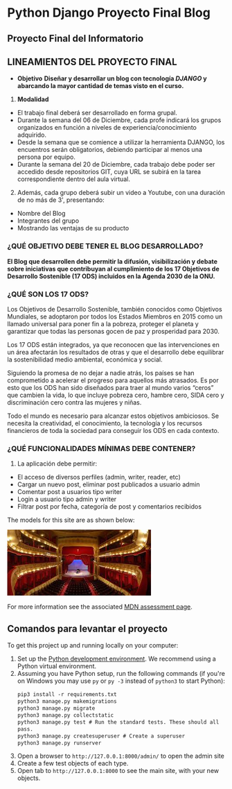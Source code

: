 # Python Django Proyecto Final Blog
Proyecto Final del Informatorio
----
LINEAMIENTOS DEL PROYECTO FINAL
----
- **Objetivo**
**Diseñar y desarrollar un blog con tecnología _DJANGO_ y abarcando la mayor cantidad de temas visto en el curso.**

1. **Modalidad**
  - El trabajo final deberá ser desarrollado en forma grupal.
  - Durante la semana del 06 de Diciembre, cada profe indicará los grupos organizados en función a niveles de experiencia/conocimiento adquirido.
  - Desde la semana que se comience a utilizar la herramienta DJANGO, los encuentros serán obligatorios, debiendo participar al menos una persona por equipo.
  - Durante la semana del 20 de Diciembre, cada trabajo debe poder ser accedido desde repositorios GIT, cuya URL se subirá en la tarea correspondiente dentro del aula virtual.

2. Además, cada grupo deberá subir un video a Youtube, con una duración de no más de 3', presentando:
  - Nombre del Blog
  - Integrantes del grupo
  - Mostrando las ventajas de su producto

### ¿QUÉ OBJETIVO DEBE TENER EL BLOG DESARROLLADO?

**El Blog que desarrollen debe permitir la difusión, visibilización y debate sobre iniciativas que contribuyan al cumplimiento de los 17 Objetivos de Desarrollo Sostenible (17 ODS) incluidos en la Agenda 2030 de la ONU.**

### ¿QUÉ SON LOS 17 ODS?

Los Objetivos de Desarrollo Sostenible, también conocidos como Objetivos Mundiales, se adoptaron por todos los Estados Miembros en 2015 como un llamado universal para poner fin a la pobreza, proteger el planeta y garantizar que todas las personas gocen de paz y prosperidad para 2030.

Los 17 ODS están integrados, ya que reconocen que las intervenciones en un área afectarán los resultados de otras y que el desarrollo debe equilibrar la sostenibilidad medio ambiental, económica y social.

Siguiendo la promesa de no dejar a nadie atrás, los países se han comprometido a acelerar el progreso para aquellos más atrasados. Es por esto que los ODS han sido diseñados para traer al mundo varios “ceros” que cambien la vida, lo que incluye pobreza cero, hambre cero, SIDA cero y discriminación cero contra las mujeres y niñas.

Todo el mundo es necesario para alcanzar estos objetivos ambiciosos. Se necesita la creatividad, el conocimiento, la tecnología y los recursos financieros de toda la sociedad para conseguir los ODS en cada contexto.

### ¿QUÉ FUNCIONALIDADES MÍNIMAS DEBE CONTENER?

1. La aplicación debe permitir:

- El acceso de diversos perfiles (admin, writer, reader, etc)
- Cargar un nuevo post, eliminar post publicados a usuario admin
- Comentar post a usuarios tipo writer
- Login a usuario tipo admin y writer
- Filtrar post por fecha, categoría de post y comentarios recibidos

The models for this site are as shown below:

![Django Blog Models](./blog/static/images/teatro_vera.jpg)


For more information see the associated [MDN assessment page](https://developer.mozilla.org/en-US/docs/Learn/Server-side/Django/django_assessment_blog).


## Comandos para levantar el proyecto

To get this project up and running locally on your computer:
1. Set up the [Python development environment](https://developer.mozilla.org/en-US/docs/Learn/Server-side/Django/development_environment).
   We recommend using a Python virtual environment.
1. Assuming you have Python setup, run the following commands (if you're on Windows you may use `py` or `py -3` instead of `python3` to start Python):
   ```
   pip3 install -r requirements.txt
   python3 manage.py makemigrations
   python3 manage.py migrate
   python3 manage.py collectstatic
   python3 manage.py test # Run the standard tests. These should all pass.
   python3 manage.py createsuperuser # Create a superuser
   python3 manage.py runserver
   ```
1. Open a browser to `http://127.0.0.1:8000/admin/` to open the admin site
1. Create a few test objects of each type.
1. Open tab to `http://127.0.0.1:8000` to see the main site, with your new objects.
